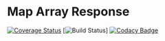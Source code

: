 # Map Array Response
[![Coverage Status](https://coveralls.io/repos/github/bingneef/map-array-response/badge.svg?branch=master)](https://coveralls.io/github/bingneef/map-array-response?branch=master)
[![Build Status](https://travis-ci.org/bingneef/map-array-response.svg?branch=master)]
[![Codacy Badge](https://api.codacy.com/project/badge/Grade/0e52b6b0951d41a1822cb7d751896d4a)](https://www.codacy.com/app/bingneef/map-array-response?utm_source=github.com&amp;utm_medium=referral&amp;utm_content=bingneef/map-array-response&amp;utm_campaign=Badge_Grade)
